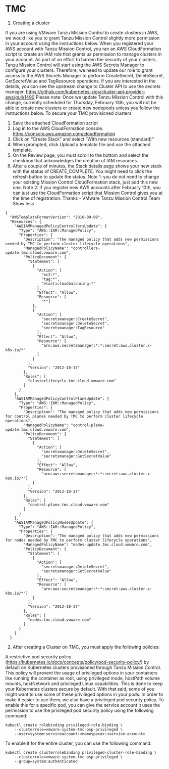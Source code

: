 # TMC

1. Creating a cluster

If you are using VMware Tanzu Mission Control to create clusters in AWS, we would like you to grant Tanzu Mission Control slightly more permission in your account using the instructions below. When you registered your AWS account with Tanzu Mission Control, you ran an AWS CloudFormation script to create an IAM role that grants us permission to manage clusters in your account. As part of an effort to harden the security of your clusters, Tanzu Mission Control will start using the AWS Secrets Manager to configure your clusters. Therefore, we need to update our role to grant access to the AWS Secrets Manager to perform CreateSecret, DeleteSecret, GetSecretValue and TagResource operations.
If you are interested in the details, you can see the upstream change to Cluster API to use the secrets manager.
https://github.com/kubernetes-sigs/cluster-api-provider-aws/pull/1490
Please note: Once we update Tanzu Mission Control with this change, currently scheduled for Thursday, February 13th, you will not be able to create new clusters or create new nodepools unless you follow the instructions below.
To secure your TMC provisioned clusters:
1. Save the attached CloudFormation script
2. Log in to the AWS CloudFormation console. https://console.aws.amazon.com/cloudformation
3. Click on “Create Stack” and select “With new resources (standard)”
4. When prompted, click Upload a template file and use the attached template.
5. On the Review page, you must scroll to the bottom and select the checkbox that acknowledges the creation of IAM resources.
6. After a couple of minutes, the Stack details page shows your new stack with the status of CREATE_COMPLETE. You might need to click the refresh button to update the status.
Note 1: you  do not need to change your existing Mission Control CloudFormation stack, just add this new one.
Note 2: If you register new AWS  accounts after February 13th, you can just use the CloudFormation script that Mission Control gives you at the time of registration.
Thanks - VMware Tanzu Mission Control Team
Show less

```
{
  "AWSTemplateFormatVersion": "2010-09-09",
  "Resources": {
    "AWSIAMManagedPolicyControllersUpdate": {
      "Type": "AWS::IAM::ManagedPolicy",
      "Properties": {
        "Description": "The managed policy that adds new permissions needed by TMC to perform cluster lifecycle operations",
        "ManagedPolicyName": "controllers-update.tmc.cloud.vmware.com",
        "PolicyDocument": {
          "Statement": [
            {
              "Action": [
                "ec2:*",
                "tag:*",
                "elasticloadbalancing:*"
              ],
              "Effect": "Allow",
              "Resource": [
                "*"]
            },
            {
              "Action": [
                "secretsmanager:CreateSecret",
                "secretsmanager:DeleteSecret",
                "secretsmanager:TagResource"
              ],
              "Effect": "Allow",
              "Resource": [
                "arn:aws:secretsmanager:*:*:secret:aws.cluster.x-k8s.io/*"
              ]
            }
          ],
          "Version": "2012-10-17"
        },
        "Roles": [
          "clusterlifecycle.tmc.cloud.vmware.com"
        ]
      }
    },
    "AWSIAMManagedPolicyControlPlaneUpdate": {
      "Type": "AWS::IAM::ManagedPolicy",
      "Properties": {
        "Description": "The managed policy that adds new permissions for control planes needed by TMC to perform cluster lifecycle operations",
        "ManagedPolicyName": "control-plane-update.tmc.cloud.vmware.com",
        "PolicyDocument": {
          "Statement": [
            {
              "Action": [
                "secretsmanager:DeleteSecret",
                "secretsmanager:GetSecretValue"
              ],
              "Effect": "Allow",
              "Resource": [
                "arn:aws:secretsmanager:*:*:secret:aws.cluster.x-k8s.io/*"]
            }
          ],
          "Version": "2012-10-17"
        },
        "Roles": [
          "control-plane.tmc.cloud.vmware.com"
        ]
      }
    },
    "AWSIAMManagedPolicyNodesUpdate": {
      "Type": "AWS::IAM::ManagedPolicy",
      "Properties": {
        "Description": "The managed policy that adds new permissions for nodes needed by TMC to perform cluster lifecycle operations",
        "ManagedPolicyName": "nodes-update.tmc.cloud.vmware.com",
        "PolicyDocument": {
          "Statement": [
            {
              "Action": [
                "secretsmanager:DeleteSecret",
                "secretsmanager:GetSecretValue"
              ],
              "Effect": "Allow",
              "Resource": [
                "arn:aws:secretsmanager:*:*:secret:aws.cluster.x-k8s.io/*"]
            }
          ],
          "Version": "2012-10-17"
        },
        "Roles": [
          "nodes.tmc.cloud.vmware.com"
        ]
      }
    }
  }

```



2. After creating a Cluster on TMC, you must apply the following policies:

A restrictive pod security policy (https://kubernetes.io/docs/concepts/policy/pod-security-policy/) by default on Kubernetes clusters provisioned through Tanzu Mission Control. This policy will prevent the usage of privileged options in your containers like running the container as root, using privileged mode, hostPath volume mounts, hostNetwork and privileged Linux capabilities. This is done to keep your Kubernetes clusters secure by default.
With that said, some of you might want to use some of these privileged options in your pods. In order to make it easier to use them, we also have a privileged pod security policy. To enable this for a specific pod, you can give the service account it uses the permission to use the privileged pod security policy using the following command:

```
kubectl create rolebinding privileged-role-binding \
    --clusterrole=vmware-system-tmc-psp-privileged \
    --user=system:serviceaccount:<namespace>:<service-account>
```
To enable it for the entire cluster, you can use the following command:
```
kubectl create clusterrolebinding privileged-cluster-role-binding \
    --clusterrole=vmware-system-tmc-psp-privileged \
    --group=system:authenticated
```

